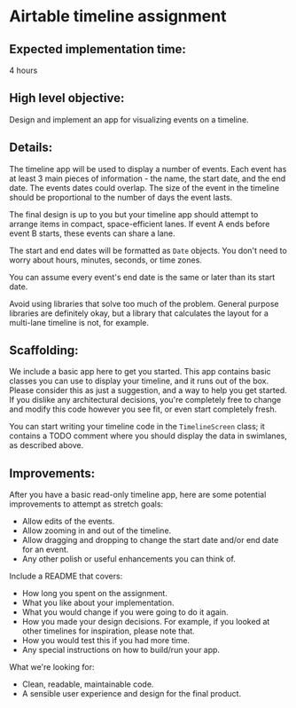 # Airtable timeline assignment

## Expected implementation time:

4 hours

## High level objective:

Design and implement an app for visualizing events on a timeline.

## Details:

The timeline app will be used to display a number of events. Each event has at least 3 main pieces of information - the name,
the start date, and the end date. The events dates could overlap. The size of the event in the timeline should be
proportional to the number of days the event lasts.

The final design is up to you but your timeline app should attempt to arrange items in compact, space-efficient lanes.
If event A ends before event B starts, these events can share a lane.

The start and end dates will be formatted as `Date` objects. You don't need to worry about hours, minutes, seconds, or time zones.

You can assume every event's end date is the same or later than its start date.

Avoid using libraries that solve too much of the problem. General purpose libraries are definitely okay, but a library that
calculates the layout for a multi-lane timeline is not, for example.

## Scaffolding:

We include a basic app here to get you started. This app contains basic classes you can use to display your timeline, and it runs out of the box.
Please consider this as just a suggestion, and a way to help you get started.
If you dislike any architectural decisions, you're completely free to change and modify this code however you see fit, or even start completely fresh.

You can start writing your timeline code in the `TimelineScreen` class; it contains a TODO comment where you should display the data in swimlanes, as described above.

## Improvements:

After you have a basic read-only timeline app, here are some potential improvements to attempt as stretch goals:

- Allow edits of the events.
- Allow zooming in and out of the timeline.
- Allow dragging and dropping to change the start date and/or end date for an event.
- Any other polish or useful enhancements you can think of.

Include a README that covers:

- How long you spent on the assignment.
- What you like about your implementation.
- What you would change if you were going to do it again.
- How you made your design decisions. For example, if you looked at other timelines for inspiration, please note that.
- How you would test this if you had more time.
- Any special instructions on how to build/run your app.

What we're looking for:

- Clean, readable, maintainable code.
- A sensible user experience and design for the final product.

